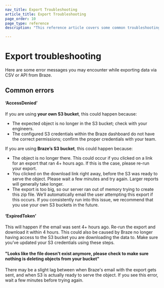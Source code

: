 ```yaml
---
nav_title: Export Troubleshooting
article_title: Export Troubleshooting
page_order: 10
page_type: reference
description: "This reference article covers some common troubleshooting scenarios for API and CSV exports."

---
```


# Export troubleshooting

Here are some error messages you may encounter while exporting data via CSV or API from Braze.

## Common errors

#### ‘AccessDenied’ 

If you are using **your own S3 bucket**, this could happen because:
- The expected object is no longer in the S3 bucket; check with your engineers.
- The configured S3 credentials within the Braze dashboard do not have the correct permissions; confirm the proper credentials with your team.

If you are using **Braze’s S3 bucket**, this could happen because:
- The object is no longer there. This could occur if you clicked on a link for an export that ran 4+ hours ago. If this is the case, please re-run your export.
- You clicked on the download link right away, before the S3 was ready to serve the object. Please wait a few minutes and try again. Larger reports will generally take longer. 
- The export is too big, so our server ran out of memory trying to create this zip file. We’ll automatically email the user attempting this export if this occurs. If you consistently run into this issue, we recommend that you use your own S3 buckets in the future.

#### ‘ExpiredToken’

This will happen if the email was sent 4+ hours ago. Re-run the export and download it within 4 hours.
This could also be caused by Braze no longer having access to the S3 bucket you are downloading the data to. Make sure you’ve updated your S3 credentials using these steps.

#### "Looks like the file doesn't exist anymore, please check to make sure nothing is deleting objects from your bucket"

There may be a slight lag between when Braze's email with the export gets sent, and when S3 is actually ready to serve the object. If you see this error, wait a few minutes before trying again.

